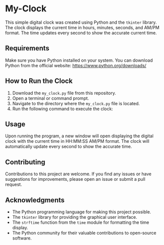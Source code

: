 # My-Clock

This simple digital clock was created using Python and the `tkinter` library. The clock displays the current time in hours, minutes, seconds, and AM/PM format. The time updates every second to show the accurate current time.

## Requirements

Make sure you have Python installed on your system. You can download Python from the official website: https://www.python.org/downloads/

## How to Run the Clock

1. Download the `my_clock.py` file from this repository.
2. Open a terminal or command prompt.
3. Navigate to the directory where the `my_clock.py` file is located.
4. Run the following command to execute the clock:


## Usage

Upon running the program, a new window will open displaying the digital clock with the current time in HH:MM:SS AM/PM format. The clock will automatically update every second to show the accurate time.



## Contributing

Contributions to this project are welcome. If you find any issues or have suggestions for improvements, please open an issue or submit a pull request.

## Acknowledgments

- The Python programming language for making this project possible.
- The `tkinter` library for providing the graphical user interface.
- The `strftime` function from the `time` module for formatting the time display.
- The Python community for their valuable contributions to open-source software.
